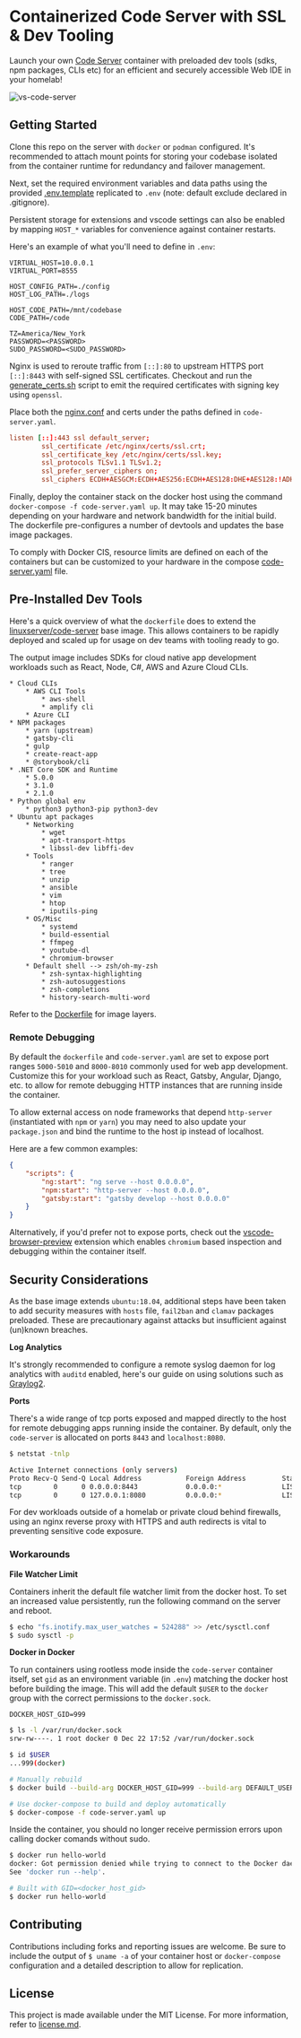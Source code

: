 # Containerized Code Server with SSL & Dev Tooling

Launch your own [Code Server](https://github.com/cdr/code-server) container with preloaded dev tools (sdks, npm packages, CLIs etc) for an efficient and securely accessible Web IDE in your homelab!

![vs-code-server](https://raw.githubusercontent.com/cdr/code-server/main/docs/assets/screenshot.png)

## Getting Started

Clone this repo on the server with `docker` or `podman` configured. It's recommended to attach mount points for storing your codebase isolated from the container runtime for redundancy and failover management.

Next, set the required environment variables and data paths using the provided [.env.template](.env.template) replicated to `.env` (note: default exclude declared in .gitignore).

Persistent storage for extensions and vscode settings can also be enabled by mapping `HOST_*` variables for convenience against container restarts.

Here's an example of what you'll need to define in `.env`:
```
VIRTUAL_HOST=10.0.0.1
VIRTUAL_PORT=8555

HOST_CONFIG_PATH=./config
HOST_LOG_PATH=./logs

HOST_CODE_PATH=/mnt/codebase
CODE_PATH=/code

TZ=America/New_York
PASSWORD=<PASSWORD>
SUDO_PASSWORD=<SUDO_PASSWORD>
```

Nginx is used to reroute traffic from `[::]:80` to upstream HTTPS port `[::]:8443` with self-signed SSL certificates. Checkout and run the [generate_certs.sh](scripts/generate_certs.sh) script to emit the required certificates with signing key using `openssl`.

Place both the [nginx.conf](config/nginx.conf) and certs under the paths defined in `code-server.yaml`.

```nginx.conf
listen [::]:443 ssl default_server;
        ssl_certificate /etc/nginx/certs/ssl.crt;
        ssl_certificate_key /etc/nginx/certs/ssl.key;
        ssl_protocols TLSv1.1 TLSv1.2;
        ssl_prefer_server_ciphers on;
        ssl_ciphers ECDH+AESGCM:ECDH+AES256:ECDH+AES128:DHE+AES128:!ADH:!AECDH:!MD5;
```

Finally, deploy the container stack on the docker host using the command `docker-compose -f code-server.yaml up`. It may take 15-20 minutes depending on your hardware and network bandwidth for the initial build. The dockerfile pre-configures a number of devtools and updates the base image packages.

To comply with Docker CIS, resource limits are defined on each of the containers but can be customized to your hardware in the compose [code-server.yaml](code-server.yaml) file.

## Pre-Installed Dev Tools

Here's a quick overview of what the `dockerfile` does to extend the [linuxserver/code-server](https://github.com/linuxserver/docker-code-server) base image. This allows containers to be rapidly deployed and scaled up for usage on dev teams with tooling ready to go.

The output image includes SDKs for cloud native app development workloads such as React, Node, C#, AWS and Azure Cloud CLIs. 

```
* Cloud CLIs
    * AWS CLI Tools
        * aws-shell
        * amplify cli
    * Azure CLI
* NPM packages
    * yarn (upstream)
    * gatsby-cli
    * gulp
    * create-react-app
    * @storybook/cli
* .NET Core SDK and Runtime
    * 5.0.0
    * 3.1.0
    * 2.1.0
* Python global env
    * python3 python3-pip python3-dev
* Ubuntu apt packages
    * Networking
        * wget
        * apt-transport-https
        * libssl-dev libffi-dev
    * Tools
        * ranger
        * tree
        * unzip
        * ansible
        * vim
        * htop
        * iputils-ping
    * OS/Misc
        * systemd
        * build-essential
        * ffmpeg
        * youtube-dl
        * chromium-browser
    * Default shell --> zsh/oh-my-zsh
        * zsh-syntax-highlighting
        * zsh-autosuggestions
        * zsh-completions
        * history-search-multi-word
```

Refer to the [Dockerfile](dockerfile) for image layers.

### Remote Debugging

By default the `dockerfile` and `code-server.yaml` are set to expose port ranges `5000-5010` and `8000-8010` commonly used for web app development. Customize this for your workload such as React, Gatsby, Angular, Django, etc. to allow for remote debugging HTTP instances that are running inside the container.

To allow external access on node frameworks that depend `http-server` (instantiated with `npm` or `yarn`) you may need to also update your `package.json` and bind the runtime to the host ip instead of localhost. 

Here are a few common examples:

```json
{
    "scripts": {
        "ng:start": "ng serve --host 0.0.0.0",
        "npm:start": "http-server --host 0.0.0.0",
        "gatsby:start": "gatsby develop --host 0.0.0.0"
    }
}
```

Alternatively, if you'd prefer not to expose ports, check out the [vscode-browser-preview](https://github.com/auchenberg/vscode-browser-preview/) extension which enables `chromium` based inspection and debugging within the container itself.

## Security Considerations

As the base image extends `ubuntu:18.04`, additional steps have been taken to add security measures with `hosts` file, `fail2ban` and `clamav` packages preloaded. These are precautionary against attacks but insufficient against (un)known breaches.

**Log Analytics**

It's strongly recommended to configure a remote syslog daemon for log analytics with `auditd` enabled, here's our guide on using solutions such as [Graylog2](https://ix.quant.one/GraylogAnsible).

**Ports**

There's a wide range of tcp ports exposed and mapped directly to the host for remote debugging apps running inside the container. By default, only the `code-server` is allocated on ports `8443` and `localhost:8080`.

```bash
$ netstat -tnlp

Active Internet connections (only servers)
Proto Recv-Q Send-Q Local Address           Foreign Address         State       PID/Program name    
tcp        0      0 0.0.0.0:8443            0.0.0.0:*               LISTEN      299/node            
tcp        0      0 127.0.0.1:8080          0.0.0.0:*               LISTEN      -     
```

For dev workloads outside of a homelab or private cloud behind firewalls, using an nginx reverse proxy with HTTPS and auth redirects is vital to preventing sensitive code exposure.

### Workarounds

**File Watcher Limit**

Containers inherit the default file watcher limit from the docker host. To set an increased value persistently, run the following command on the server and reboot.

```bash
$ echo "fs.inotify.max_user_watches = 524288" >> /etc/sysctl.conf
$ sudo sysctl -p
```

**Docker in Docker**

To run containers using rootless mode inside the `code-server` container itself, set `gid` as an environment variable (in `.env`) matching the docker host before building the image. This will add the default `$USER` to the `docker` group with the correct permissions to the `docker.sock`.

```env
DOCKER_HOST_GID=999
```

```bash
$ ls -l /var/run/docker.sock
srw-rw----. 1 root docker 0 Dec 22 17:52 /var/run/docker.sock

$ id $USER
...999(docker)

# Manually rebuild
$ docker build --build-arg DOCKER_HOST_GID=999 --build-arg DEFAULT_USER=abc -t <image_tag> .

# Use docker-compose to build and deploy automatically
$ docker-compose -f code-server.yaml up
```

Inside the container, you should no longer receive permission errors upon calling docker comands without sudo.

```bash
$ docker run hello-world
docker: Got permission denied while trying to connect to the Docker daemon socket at unix:///var/run/docker.sock: Post http://%2Fvar%2Frun%2Fdocker.sock/v1.24/containers/create: dial unix /var/run/docker.sock: connect: permission denied.
See 'docker run --help'.

# Built with GID=<docker_host_gid>
$ docker run hello-world
```

## Contributing

Contributions including forks and reporting issues are welcome. Be sure to include the output of `$ uname -a` of your container host or `docker-compose` configuration and a detailed description to allow for replication.

## License

This project is made available under the MIT License. For more information, refer to [license.md](license.md).
